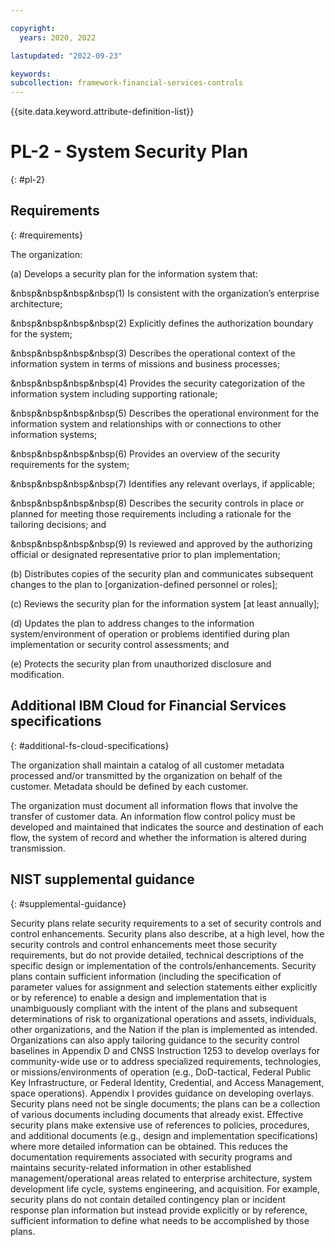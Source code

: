 ```yaml
---

copyright:
  years: 2020, 2022

lastupdated: "2022-09-23"

keywords: 
subcollection: framework-financial-services-controls
---
```


{{site.data.keyword.attribute-definition-list}}

# PL-2 - System Security Plan
{: #pl-2}

## Requirements
{: #requirements}

The organization:

(a) Develops a security plan for the information system that:

&nbsp&nbsp&nbsp&nbsp(1) Is consistent with the organization’s enterprise architecture;

&nbsp&nbsp&nbsp&nbsp(2) Explicitly defines the authorization boundary for the system;

&nbsp&nbsp&nbsp&nbsp(3) Describes the operational context of the information system in terms of missions and business processes;

&nbsp&nbsp&nbsp&nbsp(4) Provides the security categorization of the information system including supporting rationale;

&nbsp&nbsp&nbsp&nbsp(5) Describes the operational environment for the information system and relationships with or connections to other information systems;

&nbsp&nbsp&nbsp&nbsp(6) Provides an overview of the security requirements for the system;

&nbsp&nbsp&nbsp&nbsp(7) Identifies any relevant overlays, if applicable;

&nbsp&nbsp&nbsp&nbsp(8) Describes the security controls in place or planned for meeting those requirements including a rationale for the tailoring decisions; and

&nbsp&nbsp&nbsp&nbsp(9) Is reviewed and approved by the authorizing official or designated representative prior to plan implementation;

(b) Distributes copies of the security plan and communicates subsequent changes to the plan to [organization-defined personnel or roles];

(c) Reviews the security plan for the information system [at least annually];

(d) Updates the plan to address changes to the information system/environment of operation or problems identified during plan implementation or security control assessments; and

(e) Protects the security plan from unauthorized disclosure and modification.

## Additional IBM Cloud for Financial Services specifications
{: #additional-fs-cloud-specifications}

The organization shall maintain a catalog of all customer metadata processed and/or transmitted by the organization on behalf of the customer.  Metadata should be defined by each customer.

The organization must document all information flows that involve the transfer of customer data.  An information flow control policy must be developed and maintained that indicates the source and destination of each flow, the system of record and whether the information is altered during transmission.

## NIST supplemental guidance
{: #supplemental-guidance}

Security plans relate security requirements to a set of security controls and control enhancements. Security plans also describe, at a high level, how the security controls and control enhancements meet those security requirements, but do not provide detailed, technical descriptions of the specific design or implementation of the controls/enhancements. Security plans contain sufficient information (including the specification of parameter values for assignment and selection statements either explicitly or by reference) to enable a design and implementation that is unambiguously compliant with the intent of the plans and subsequent determinations of risk to organizational operations and assets, individuals, other organizations, and the Nation if the plan is implemented as intended. Organizations can also apply tailoring guidance to the security control baselines in Appendix D and CNSS Instruction 1253 to develop overlays for community-wide use or to address specialized requirements, technologies, or missions/environments of operation (e.g., DoD-tactical, Federal Public Key Infrastructure, or Federal Identity, Credential, and Access Management, space operations). Appendix I provides guidance on developing overlays. Security plans need not be single documents; the plans can be a collection of various documents including documents that already exist. Effective security plans make extensive use of references to policies, procedures, and additional documents (e.g., design and implementation specifications) where more detailed information can be obtained. This reduces the documentation requirements associated with security programs and maintains security-related information in other established management/operational areas related to enterprise architecture, system development life cycle, systems engineering, and acquisition. For example, security plans do not contain detailed contingency plan or incident response plan information but instead provide explicitly or by reference, sufficient information to define what needs to be accomplished by those plans.

